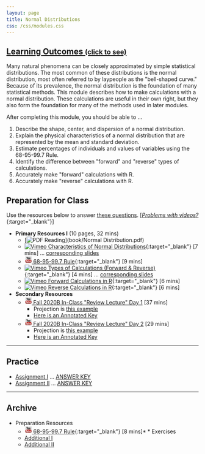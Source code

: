 ```yaml
---
layout: page
title: Normal Distributions
css: /css/modules.css
---
```


<div class="panel-group-ILOs">
  <div class="panel panel-default">
    <div class="panel-heading">
      <h2 class="panel-title">
        <a data-toggle="collapse" href="#ILOs">Learning Outcomes <small>(click to see)</small></a>
      </h2>
    </div>
    <div id="ILOs" class="panel-collapse collapse">
      <div class="panel-body">
Many natural phenomena can be closely approximated by simple statistical distributions.  The most common of these distributions is the normal distribution, most often referred to by laypeople as the "bell-shaped curve."  Because of its prevalence, the normal distribution is the foundation of many statistical methods.  This module describes how to make calculations with a normal distribution.  These calculations are useful in their own right, but they also form the foundation for many of the methods used in later modules.

<p>After completing this module, you should be able to ...</p>

<ol>
  <li>Describe the shape, center, and dispersion of a normal distribution.</li>
  <li>Explain the physical characteristics of a normal distribution that are represented by the mean and standard deviation.</li>
  <li>Estimate percentages of individuals and values of variables using the 68-95-99.7 Rule.</li>
  <li>Identify the difference between "forward" and "reverse" types of calculations.</li>
  <li>Accurately make "forward" calculations with R.</li>
  <li>Accurately make "reverse" calculations with R.</li>
</ol>
      </div>
    </div>
  </div>
</div>

## Preparation for Class

Use the resources below to answer [these questions](Prep/NormalDist). [[*Problems with videos?*](../resources/FAQs/videos){:target="_blank"}]

* **Primary Resources I** (10 pages, 32 mins)
  * [![PDF](../img/pdf.png) Reading](book/Normal Distribution.pdf)
  * [![Vimeo](../img/dhovid.png) Characteristics of Normal Distributions](https://vimeo.com/user45324800/normcharacteristics){:target="_blank"} [7 mins] ... [corresponding slides](PPT/NormalDist_PPT.pptx)
  * [![YouTube Link](../img/youtube.png) 68-95-99.7 Rule](https://www.youtube.com/watch?v=PJPXFOK8F8E){:target="_blank"} [9 mins]
  * [![Vimeo](../img/dhovid.png) Types of Calculations (Forward & Reverse)](https://vimeo.com/user45324800/normcalctypes){:target="_blank"} [4 mins] ... [corresponding slides](PPT/NormalDist_PPT2.pptx)
  * [![Vimeo](../img/dhovid.png) Forward Calculations in R](https://vimeo.com/user45324800/normdist-forward){:target="_blank"} [6 mins]
  * [![Vimeo](../img/dhovid.png) Reverse Calculations in R](https://vimeo.com/user45324800/normdist-reverse){:target="_blank"} [6 mins]
* **Secondary Resources**
  * [![YouTube](../img/youtube.png) Fall 2020B In-Class "Review Lecture" Day 1](https://youtu.be/eDNnRqMEZyM) [37 mins]
    * Projection is [this example](CE/NormalDist1_CExmpl)
    * [Here is an Annotated Key](CE/KEY_NormalDist1_CExmpl)
  * [![YouTube](../img/youtube.png) Fall 2020B In-Class "Review Lecture" Day 2](https://youtu.be/7hqEEZjaya8) [29 mins]
    * Projection is [this example](CE/NormalDist2_CExmpl)
    * [Here is an Annotated Key](CE/KEY_NormalDist2_CExmpl)


----

## Practice

* [Assignment I](CE/NormalDist_CE1) ... [ANSWER KEY](CE/KEY_NormalDist_CE1)
* [Assignment II](CE/NormalDist_CE2) ... [ANSWER KEY](CE/KEY_NormalDist_CE2)

----

## Archive

* Preparation Resources
  * [![YouTube Link](../img/youtube.png) 68-95-99.7 Rule](https://www.youtube.com/watch?v=cgxPcdPbujI){:target="_blank"} [8 mins]* * Exercises
  * [Additional I](CE/NormalDist_CE4)
  * [Additional II](CE/NormalDist_CE3)
